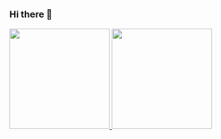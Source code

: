 ### Hi there 👋

<div>
<a href="https://github.com/lrocon18">
<img height="180em" src="https://github-readme-stats.vercel.app/api?username=SEU-USUARIO&show_icons=true&theme=dracula&include_all_commits=true&count_private=true"/>
<img height="180em" src="https://github-readme-stats.vercel.app/api/top-langs/?username=lrocon18&layout=compact&langs_count=7&theme=dracula"/>
</div>
